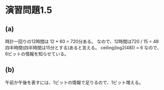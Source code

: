 # 演習問題1.5

## (a)
時計一回りの12時間は 12 * 60 =  720分ある。
なので、12時間は720 / 15 = 48 四半時間(四半時間は15分とする)あると言える。
ceiling(log2(48)) = 6
なので、6ビットの情報を知らせている。

## (b)
午前か午後を表すには、1ビットの情報で足りるので、1ビット増える。
